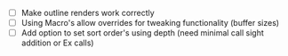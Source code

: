 
- [ ] Make outline renders work correctly
- [ ] Using Macro's allow overrides for tweaking functionality (buffer sizes)
- [ ] Add option to set sort order's using depth (need minimal call sight addition or Ex calls)
